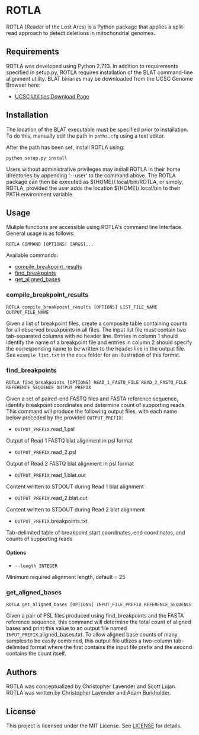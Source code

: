 # ROTLA
ROTLA (Reader of the Lost Arcs) is a Python package that applies a split-read approach to detect deletions in mitochondrial genomes.

## Requirements
ROTLA was developed using Python 2.7.13. In addition to requirements specified in setup.py, ROTLA requires installation of the BLAT command-line alignment utility. BLAT binaries may be downloaded from the UCSC Genome Browser here:
* [UCSC Utilities Download Page](http://hgdownload.soe.ucsc.edu/downloads.html#source_downloads)

## Installation
The location of the BLAT executable must be specified prior to installation. To do this, manually edit the path in `paths.cfg` using a text editor.

After the path has been set, install ROTLA using:
```
python setup.py install
```
Users without administrative privileges may install ROTLA in their home directories by appending '--user' to the command above. The ROTLA package can then be executed as ${HOME}/.local/bin/ROTLA, or simply, ROTLA, provided the user adds the location ${HOME}/.local/bin to their PATH environment variable.

## Usage
Muliple functions are accessible using ROTLA's command line interface. General usage is as follows:
```
ROTLA COMMAND [OPTIONS] [ARGS]...
```
Available commands:
* [compile_breakpoint_results](#compile_breakpoint_results)
* [find_breakpoints](#find_breakpoints)
* [get_aligned_bases](#get_aligned_bases)

### compile_breakpoint_results
```
ROTLA compile_breakpoint_results [OPTIONS] LIST_FILE_NAME OUTPUT_FILE_NAME
```
Given a list of breakpoint files, create a composite table containing counts for all observed breakpoints in all files. The input list file must contain two tab-separated columns with no header line. Entries in column 1 should identify the name of a breakpoint file and entries in column 2 should specify the corresponding name to be written to the header line in the output file. See `example_list.txt` in the `docs` folder for an illustration of this format.

### find_breakpoints
```
ROTLA find_breakpoints [OPTIONS] READ_1_FASTQ_FILE READ_2_FASTQ_FILE REFERENCE_SEQUENCE OUTPUT_PREFIX
```
Given a set of paired-end FASTQ files and FASTA reference sequence, identify breakpoint coordinates and determine count of supporting reads.
This command will produce the following output files, with each name below preceded by the provided `OUTPUT_PREFIX`:

* `OUTPUT_PREFIX`.read_1.psl

Output of Read 1 FASTQ blat alignment in psl format

* `OUTPUT_PREFIX`.read_2.psl

Output of Read 2 FASTQ blat alignment in psl format

* `OUTPUT_PREFIX`.read_1.blat.out

Content written to STDOUT during Read 1 blat alignment

* `OUTPUT_PREFIX`.read_2.blat.out

Content written to STDOUT during Read 2 blat alignment

* `OUTPUT_PREFIX`.breakpoints.txt

Tab-delimited table of breakpoint start coordinates, end coordinates, and counts of supporting reads

#### Options
* `--length INTEGER`

Minimum required alignment length, default = 25

### get_aligned_bases
```
ROTLA get_aligned_bases [OPTIONS] INPUT_FILE_PREFIX REFERENCE_SEQUENCE
```
Given a pair of PSL files produced using find_breakpoints and the FASTA reference sequence, this command will determine the total count of aligned bases and print this value to an output file named `INPUT_PREFIX`.aligned_bases.txt. To allow aligned base counts of many samples to be easily combined, this output file utlizes a two-column tab-delimited format where the first contains the input file prefix and the second contains the count itself.

## Authors
ROTLA was conceptualized by Christopher Lavender and Scott Lujan. ROTLA was written by Christopher Lavender and Adam Burkholder.

## License
This project is licensed under the MIT License. See [LICENSE](LICENSE) for details.

